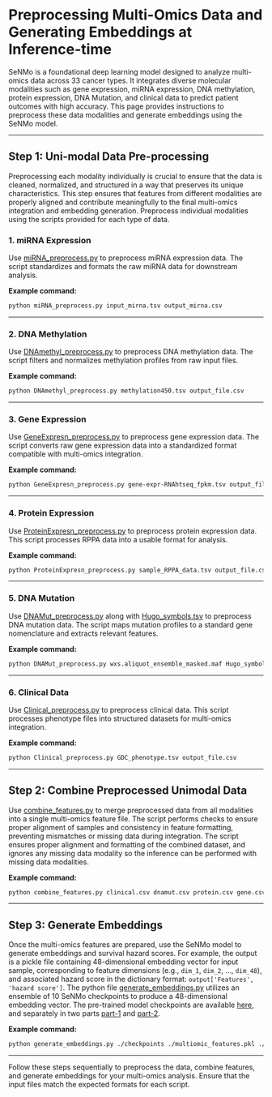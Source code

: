 
# Preprocessing Multi-Omics Data and Generating Embeddings at Inference-time

SeNMo is a foundational deep learning model designed to analyze multi-omics data across 33 cancer types. It integrates diverse molecular modalities such as gene expression, miRNA expression, DNA methylation, protein expression, DNA Mutation, and clinical data to predict patient outcomes with high accuracy. This page provides instructions to preprocess these data modalities and generate embeddings using the SeNMo model.

---

## Step 1: Uni-modal Data Pre-processing

Preprocessing each modality individually is crucial to ensure that the data is cleaned, normalized, and structured in a way that preserves its unique characteristics. This step ensures that features from different modalities are properly aligned and contribute meaningfully to the final multi-omics integration and embedding generation. Preprocess individual modalities using the scripts provided for each type of data.

### 1. miRNA Expression
Use [miRNA_preprocess.py](https://github.com/lab-rasool/SeNMo/blob/main/package_classes/miRNA_preprocess.py) to preprocess miRNA expression data. The script standardizes and formats the raw miRNA data for downstream analysis.

**Example command:**
```bash
python miRNA_preprocess.py input_mirna.tsv output_mirna.csv
```

---

### 2. DNA Methylation
Use [DNAmethyl_preprocess.py](https://github.com/lab-rasool/SeNMo/blob/main/package_classes/DNAmethyl_preprocess.py) to preprocess DNA methylation data. The script filters and normalizes methylation profiles from raw input files.

**Example command:**
```bash
python DNAmethyl_preprocess.py methylation450.tsv output_file.csv
```

---

### 3. Gene Expression
Use [GeneExpresn_preprocess.py](https://github.com/lab-rasool/SeNMo/blob/main/package_classes/GeneExpresn_preprocess.py) to preprocess gene expression data. The script converts raw gene expression data into a standardized format compatible with multi-omics integration.

**Example command:**
```bash
python GeneExpresn_preprocess.py gene-expr-RNAhtseq_fpkm.tsv output_file.csv
```

---

### 4. Protein Expression
Use [ProteinExpresn_preprocess.py](https://github.com/lab-rasool/SeNMo/blob/main/package_classes/ProteinExpresn_preprocess.py) to preprocess protein expression data. This script processes RPPA data into a usable format for analysis.

**Example command:**
```bash
python ProteinExpresn_preprocess.py sample_RPPA_data.tsv output_file.csv
```

---

### 5. DNA Mutation
Use [DNAMut_preprocess.py](https://github.com/lab-rasool/SeNMo/blob/main/package_classes/DNAMut_preprocess.py) along with [Hugo_symbols.tsv](https://github.com/lab-rasool/SeNMo/blob/main/package_classes/Hugo_symbols.tsv) to preprocess DNA mutation data. The script maps mutation profiles to a standard gene nomenclature and extracts relevant features.

**Example command:**
```bash
python DNAMut_preprocess.py wxs.aliquot_ensemble_masked.maf Hugo_symbols.tsv output_file.csv
```

---

### 6. Clinical Data
Use [Clinical_preprocess.py](https://github.com/lab-rasool/SeNMo/blob/main/package_classes/Clinical_preprocess.py) to preprocess clinical data. This script processes phenotype files into structured datasets for multi-omics integration.

**Example command:**
```bash
python Clinical_preprocess.py GDC_phenotype.tsv output_file.csv
```

---

## Step 2: Combine Preprocessed Unimodal Data

Use [combine_features.py](https://github.com/lab-rasool/SeNMo/blob/main/package_classes/combine_features.py) to merge preprocessed data from all modalities into a single multi-omics feature file. The script performs checks to ensure proper alignment of samples and consistency in feature formatting, preventing mismatches or missing data during integration. The script ensures proper alignment and formatting of the combined dataset, and ignores any missing data modality so the inference can be performed with missing data modalities.

**Example command:**
```bash
python combine_features.py clinical.csv dnamut.csv protein.csv gene.csv methylation.csv mirna.csv multiomic_features.pkl
```

---

## Step 3: Generate Embeddings

Once the multi-omics features are prepared, use the SeNMo model to generate embeddings and survival hazard scores. For example, the output is a pickle file containing 48-dimensional embedding vector for input sample, corresponding to feature dimensions (e.g., `dim_1`, `dim_2`, ..., `dim_48`), and associated hazard score in the dictionary format: `output['Features', 'hazard score']`. The python file [generate_embeddings.py](https://github.com/lab-rasool/SeNMo/blob/main/generate_embeddings.py) utilizes an ensemble of 10 SeNMo checkpoints to produce a 48-dimensional embedding vector. The pre-trained model checkpoints are available [here](https://huggingface.co/Lab-Rasool/SeNMo/tree/main), and separately in two parts [part-1](https://doi.org/10.5281/zenodo.14219799) and [part-2](https://doi.org/10.5281/zenodo.14286190).

**Example command:**
```bash
python generate_embeddings.py ./checkpoints ./multiomic_features.pkl ./outputs
```

---

Follow these steps sequentially to preprocess the data, combine features, and generate embeddings for your multi-omics analysis. Ensure that the input files match the expected formats for each script.

